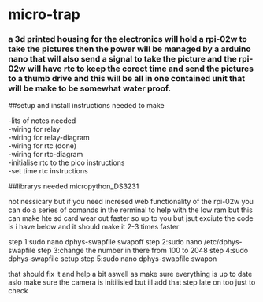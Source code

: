 # micro-trap

### a 3d printed housing for the electronics will hold a rpi-02w to take the pictures then the power will be managed by a arduino nano that will also send a signal to take the picture and the rpi-02w will have rtc to keep the corect time and send the pictures to a thumb drive and this will be all in one contained unit that will be make to be somewhat water proof.

##setup and install instructions 
needed to make 



-lits of notes needed  
-wiring for relay  
-wiring for relay-diagram   
-wiring for rtc (done)   
-wiring for rtc-diagram   
-initialise rtc to the pico instructions  
-set time rtc instructions  



##librarys needed 
micropython_DS3231

not nessicary but if you need incresed web functionality of the rpi-02w you can do a series of comands in the rerminal to help with the low ram but this can make hte sd card wear out faster so up to you  but jsut exciute the code is i have below and it should make it 2-3 times faster 

step 1:sudo nano dphys-swapfile swapoff 
step 2:sudo nano /etc/dphys-swapfile
step 3:change the number in there from 100 to 2048
step 4:sudo dphys-swapfile setup
step 5:sudo nano dphys-swapfile swapon

that should fix it and help a bit aswell as make sure everything is up to date aslo make sure the camera is initilisied but ill add that step late on too just to check

